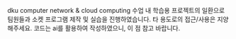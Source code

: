dku computer network & cloud computing 
수업 내 학습용 프로젝트의 일환으로 팀원들과 소켓 프로그램 제작 및 실습을 진행하였습니다.
타 용도로의 접근/사용은 지양해주세요.
코드는 ai를 활용하여 작성하였으니, 이 점 참고 바랍니다.

